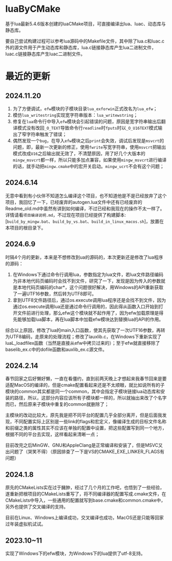 # luaByCMake
基于lua最新5.4.6版本创建的luaCMake项目，可直接编译出lua、luac、动态库与静态库。

要自己尝试构建过程可以参考lua源码中的Makefile文件，其中除了lua.c和luac.c外的源文件用于产生动态库和静态库，lua.c链接静态库产生lua二进制文件，luac.c链接静态库产生luac二进制文件。

# 最近的更新

## 2024.11.20

1. 为了方便调试，`efw`模块的子模块目录`lua_exforwin`正式改名为`lua_efw`；
2.  模仿`lua_writestring`实现宽字符串版本：`lua_writewstring`；
3. 修复在`lua`命令行中导入`efw`模块会引起错误的问题，原因是宽字符串输出后翻译模式没有改回`_O_TEXT`导致命令行`readline`时`fputs`时以`_O_U16TEXT`模式输出了窄字符串触发了错误；
4. 偶然发现一个`bug`，在导入`efw`模块之后`print`会失效，调试后发现是`msvcrt`的问题，即，最新一次更新的修正，使用`fwrite`写宽字符串，使用`msvcrt`把输出模式改成`U16`之后输出就无效了，不清楚原因，用了好几个大版本的`mingw_msvcrt`都一样，所以只能多加点兼容，如果使用`mingw_msvcrt`进行编译的话，就手动把`mingw.cmake`中的宏开关启动。`mingw_ucrt`不会有这个问题；

## 2024.6.14

无意中看到有小伙伴不知道怎么编译这个项目，也不知道他是不是已经放弃了这个项目，我回忆了一下，已经废弃的autogen.lua文件中还有已经废弃的Readme_old.md中虽然有讲到如何编译，不过已经和我现在的操作不太一样了。详情请看`项目编译说明.md`，不过现在项目已经提供了构建脚本: [`build_by_mingw.bat`、`build_by_vs.bat`、`build_in_linux_macos.sh`]，放置在本项目的根目录下。

## 2024.6.9

时隔4个月的更新，本来是不想修改到ua的源码的，本次更新还是修改了lua程序的源码：

1. 在Windows下通过命令行调用lua，参数指定为lua文件，若lua文件路径编码为非本地代码页编码时会找不到文件，研究了一下，发现是因为传入的参数就是本地代码页编码的char*，这个问题很好解决，用Windows的API重新获取了一遍UTF16参数，然后转为UTF8即可。
2. 拿到UTF8文件路径后，通过os.execute调用lua程序还是会找不到文件，因为通过os.execute调用lua还是通过命令行调用的，因此得从函数入口开始到打开文件前进行处理，那么efw这个模块就不起作用了，因为efw加载原理是得先能够加载lua脚本，再在lua脚本中加载efw模块达到替换lua的API的作用。

综合以上原因，修改了lua的main入口函数，使其先获取了一次UTF16参数，再转为UTF8编码，走原来的处理流程；修改了lauxlib.c，在Windows下重新实现了luaL_loadfilex函数（当然是直接从efw中拷贝过来的）；至于efw就直接移除了baselib_ex.c中的dofile函数和auxlib_ex.c源文件。

## 2024.2.14

春节回家之后好懒好懒，一直在看僵约，直到前两天晚上才想起来我春节回来是要适配MacOS的编译的，但是cmake配置看起来还是不太顺眼，就比如说所有的子模块的common其实都是同一个common，其中会指定子模块链接lua动态库和安装的路径，所以，这部分内容应该所有子模块都一样的，所以就抽出来改了个名字而已，然后原来子模块中重复的common就删除了；

主模块的改动比较大，原先我是把不同平台的配置几乎全部分离开，但是后面我发现，不同配置实际上区别是一些link的flags和宏定义，像编译生成的目标文件名称和前缀之类的属性其实不应该在单独的配置中设置，把这些配置写到同一个地方，根据不同的平台去实现，这样看起来清晰一点；

目前改完之后MinGW、GNU和AppleClang是正常编译和安装了，但是MSVC又出问题了（哭笑不得）（原因排查了一下是VS的CMAKE_EXE_LINKER_FLAGS有问题）

## 2024.1.8

原先的CMakeLists实在过于臃肿，经过了几个月的工作吧，也悟到了一些经验，遂重新把根项目的CMakeLists重写了，将不同编译器的配置写成.cmake文件，在CMakeLists中导入，一些通用的配置就写到base.cmake和common.cmake中，另外也提供了交叉编译的支持。

目前在Linux、Windows上编译成功，交叉编译也成功，MacOS还是只能等回家过年装虚拟机试试。

## 2023.10~11

实现了Windows下的efw模块，为Windows下的lua提供了utf-8支持。